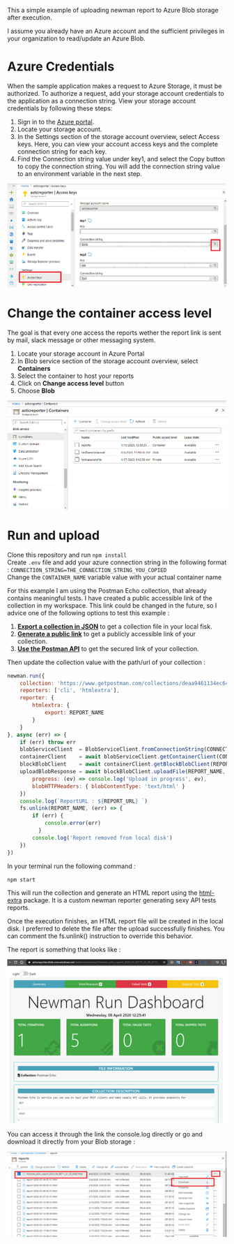 This a simple example of uploading newman report to Azure Blob storage after execution.

I assume you already have an Azure account and the sufficient privileges in your organization to read/update an Azure Blob. 

# Azure Credentials 
When the sample application makes a request to Azure Storage, it must be authorized. To authorize a request, add your storage account credentials to the application as a connection string. View your storage account credentials by following these steps:

1. Sign in to the [Azure portal](https://portal.azure.com).
2. Locate your storage account.
3. In the Settings section of the storage account overview, select Access keys. Here, you can view your account access keys and the complete connection string for each key.
4. Find the Connection string value under key1, and select the Copy button to copy the connection string. You will add the connection string value to an environment variable in the next step.


![Screenshot showing how to copy a connection string from the Azure portal](./resources/get_connection_string.png)

# Change the container access level
The goal is that every one access the reports wether the report link is sent by mail, slack message or other messaging system. 

1. Locate your storage account in Azure Portal
2. In Blob service section of the storage account overview, select **Containers**
3. Select the container to host your reports
4. Click on **Change access level** button
5. Choose **Blob**
 
![Change access level of container](./resources/change_access_level.gif)

# Run and upload

Clone this repository and run `npm install`  
Create `.env` file and add your azure connection string in the following format : 
`CONNECTION_STRING=THE_CONNECTION_STRING_YOU_COPIED`  
Change the `CONTAINER_NAME` variable value with your actual container name

For this example I am using the Postman Echo collection, that already contains meaningful tests. I have created a public accessible link of the collection in my workspace. This link could be changed in the future, so I advice one of the following options to test this example :  
1.  **[Export a collection in JSON](https://learning.postman.com/docs/postman/collections/data-formats/#collections)** to get a collection file in your local fisk.
2. **[Generate a public link](https://learning.postman.com/docs/postman/collections/sharing-collections/#sharing-collections-with-a-link)** to get a publicly accessible link of your collection.
3.  **[Use the Postman API](https://learning.postman.com/docs/postman/postman-api/intro-api/)** to get the secured link of your collection.

Then update the collection value with the path/url of your collection : 

```js
newman.run({
    collection: 'https://www.getpostman.com/collections/deaa9461134ec64565e4',
    reporters: ['cli', 'htmlextra'],
    reporter: {
        htmlextra: {
            export: REPORT_NAME
        }
    }
}, async (err) => {
    if (err) throw err
    blobServiceClient  = BlobServiceClient.fromConnectionString(CONNECTION_STRING);
    containerClient    = await blobServiceClient.getContainerClient(CONTAINER_NAME);
    blockBlobClient    = await containerClient.getBlockBlobClient(REPORT_NAME)
    uploadBlobResponse = await blockBlobClient.uploadFile(REPORT_NAME, {
        progress: (ev) => console.log('Upload in progress', ev),
        blobHTTPHeaders: { blobContentType: 'text/html' }
    })
    console.log(`ReportURL : ${REPORT_URL} `)
    fs.unlink(REPORT_NAME, (err) => {
        if (err) {
            console.error(err)
          }
        console.log('Report removed from local disk')
    })
}) 
```
In your terminal run the following command : 
```
npm start
```
This will run the collection and generate an HTML report using the [html-extra](https://github.com/DannyDainton/newman-reporter-htmlextra) package. It is a custom newman reporter generating sexy API tests reports.

Once the execution finishes, an HTML report file will be created in the local disk. I preferred to delete the file after the upload  successfully finishes. You can comment the fs.unlink() instruction to override this behavior. 

The report is something that looks like :  

![Generated report](./resources/generated_report_example.png)

You can access it through the link the console.log directly or go and download it directly from your Blob storage : 

![Download report from blob](./resources/download_report_from_container.png)